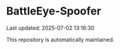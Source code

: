 # BattleEye-Spoofer

Last updated: 2025-07-02 13:16:30

This repository is automatically maintained.
